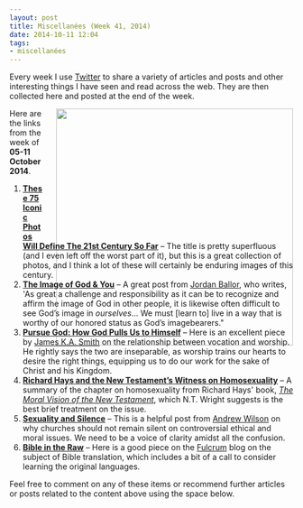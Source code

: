 ```yaml
---
layout: post
title: Miscellanées (Week 41, 2014)
date: 2014-10-11 12:04
tags:
- miscellanées
---
```

Every week I use <a href="http://twitter.com/jakebelder">Twitter</a> to share a variety of articles and posts and other interesting things I have seen and read across the web. They are then collected here and posted at the end of the week.

<div style="float: right; margin: 0px 1px 0px 20px; width: 420px; height: 225px;"><img src="https://dl.dropboxusercontent.com/u/3897986/Jake%20Blog%20Images/year2000.jpg" width="420"></div>
Here are the links from the week of <strong>05-11 October 2014</strong>.

<ol>
<li><strong><a href="http://bit.ly/Z5t8cl">These 75 Iconic Photos Will Define The 21st Century So Far</a></strong> – The title is pretty superfluous (and I even left off the worst part of it), but this is a great collection of photos, and I think a lot of these will certainly be enduring images of this century.</li>

<li><strong><a href="http://bit.ly/1vL6yCR">The Image of God & You</a></strong> – A great post from <a href="http://twitter.com/JordanBallor">Jordan Ballor</a>, who writes, 'As great a challenge and responsibility as it can be to recognize and affirm the image of God in other people, it is likewise often difficult to see God’s image in <em>ourselves</em>... We must [learn to] live in a way that is worthy of our honored status as God’s imagebearers."</li>

<li><strong><a href="http://bit.ly/1vJCt4x">Pursue God: How God Pulls Us to Himself</a></strong> – Here is an excellent piece by <a href="http://twitter.com/james_ka_smith">James K.A. Smith</a> on the relationship between vocation and worship. He rightly says the two are inseparable, as worship trains our hearts to desire the right things, equipping us to do our work for the sake of Christ and his Kingdom.</li>

<li><strong><a href="http://bit.ly/1s0u6Ru">Richard Hays and the New Testament’s Witness on Homosexuality</a></strong> – A summary of the chapter on homosexuality from Richard Hays' book, <em><a href="http://www.amazon.co.uk/gp/product/0567085694/ref=as_li_tl?ie=UTF8&camp=1634&creative=19450&creativeASIN=0567085694&linkCode=as2&tag=jakebeldercom-21&linkId=ACWUSG43CZLIGLZC">The Moral Vision of the New Testament</a></em>, which N.T. Wright suggests is the best brief treatment on the issue.</li>

<li><strong><a href="http://bit.ly/ZhrDrR">Sexuality and Silence</a></strong> – This is a helpful post from <a href="http://twitter.com/AJWTheology">Andrew Wilson</a> on why churches should not remain silent on controversial ethical and moral issues. We need to be a voice of clarity amidst all the confusion.</li>

<li><strong><a href="http://bit.ly/1sr85x3">Bible in the Raw</a></strong> – Here is a good piece on the <a href="http://twitter.com/fulcrumanglican">Fulcrum</a> blog on the subject of Bible translation, which includes a bit of a call to consider learning the original languages.</li>
</ol>

Feel free to comment on any of these items or recommend further articles or posts related to the content above using the space below.

